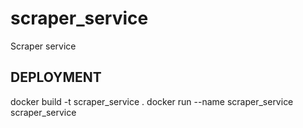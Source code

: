 # scraper_service
Scraper service


## DEPLOYMENT
docker build -t scraper_service .
docker run --name scraper_service scraper_service
